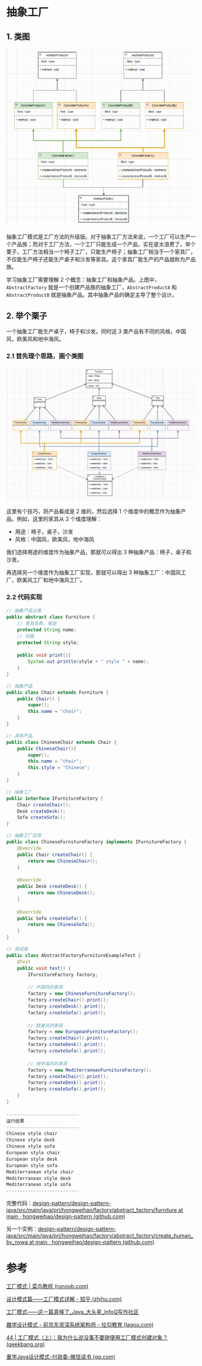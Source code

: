 # 抽象工厂

## 1. 类图
![](./img/abstract_factory.png)


抽象工厂模式是工厂方法的升级版。对于抽象工厂方法来说，一个工厂可以生产一个产品族；而对于工厂方法，一个工厂只能生成一个产品，实在是太浪费了。举个栗子，工厂方法相当一个椅子工厂，只能生产椅子；抽象工厂相当于一个家具厂，不仅能生产椅子还能生产桌子和沙发等家具。这个家具厂能生产的产品就称为产品族。

学习抽象工厂需要理解 2 个概念：抽象工厂和抽象产品。上图中，`AbstractFactory` 就是一个创建产品族的抽象工厂，`AbstractProductA` 和 `AbstractProductB` 就是抽象产品。其中抽象产品的确定主导了整个设计。

## 2. 举个栗子

一个抽象工厂能生产桌子，椅子和沙发。同时这 3 类产品有不同的风格，中国风，欧美风和地中海风。

### 2.1 首先理个思路，画个类图
![](./img/furniture.png)


这里有个技巧，将产品看成是 2 维的，然后选择 1 个维度中的概念作为抽象产品。例如，这里的家具从 2 个维度理解：

- 用途：椅子，桌子，沙发
- 风格：中国风，欧美风，地中海风

我们选择用途的维度作为抽象产品，那就可以得出 3 种抽象产品：椅子，桌子和沙发。

再选择另一个维度作为抽象工厂实现，那就可以得出 3 种抽象工厂：中国风工厂，欧美风工厂和地中海风工厂。

### 2.2 代码实现

```java
// 抽象产品父类
public abstract class Furniture {
    // 家具名称，用途
    protected String name;
    // 风格
    protected String style;

    public void print(){
        System.out.println(style + " style " + name);
    }
}
```

```java
// 抽象产品
public class Chair extends Furniture {
    public Chair() {
        super();
        this.name = "chair";
    }
}
```

```java
// 具体产品
public class ChineseChair extends Chair {
    public ChineseChair(){
        super();
        this.name = "chair";
        this.style = "Chinese";
    }
} 
```

```java
// 抽象工厂
public interface IFurnitureFactory {
    Chair createChair();
    Desk createDesk();
    Sofa createSofa();
}
```

```java
// 抽象工厂实现
public class ChineseFurnitureFactory implements IFurnitureFactory {
    @Override
    public Chair createChair() {
        return new ChineseChair();
    }

    @Override
    public Desk createDesk() {
        return new ChineseDesk();
    }

    @Override
    public Sofa createSofa() {
        return new ChineseSofa();
    }
}
```

```java
// 测试类
public class AbstractFactoryFurnitureExampleTest {
    @Test
    public void test() {
        IFurnitureFactory factory;

        // 中国风的家具
        factory = new ChineseFurnitureFactory();
        factory.createChair().print();
        factory.createDesk().print();
        factory.createSofa().print();

        // 欧美风的家具
        factory = new EuropeanFurnitureFactory();
        factory.createChair().print();
        factory.createDesk().print();
        factory.createSofa().print();

        // 地中海风的家具
        factory = new MediterraneanFurnitureFactory();
        factory.createChair().print();
        factory.createDesk().print();
        factory.createSofa().print();
    }
}

---------------------------
运行结果
---------------------------
Chinese style chair
Chinese style desk
Chinese style sofa
European style chair
European style desk
European style sofa
Mediterranean style chair
Mediterranean style desk
Mediterranean style sofa
---------------------------
```

完整代码：[design-pattern/design-pattern-java/src/main/java/pri/hongweihao/factory/abstract_factory/furniture at main · hongweihao/design-pattern (github.com)](https://github.com/hongweihao/design-pattern/tree/main/design-pattern-java/src/main/java/pri/hongweihao/factory/abstract_factory/furniture)

另一个实例：[design-pattern/design-pattern-java/src/main/java/pri/hongweihao/factory/abstract_factory/create_human_by_nvwa at main · hongweihao/design-pattern (github.com)](https://github.com/hongweihao/design-pattern/tree/main/design-pattern-java/src/main/java/pri/hongweihao/factory/abstract_factory/create_human_by_nvwa)

# 参考

[工厂模式 | 菜鸟教程 (runoob.com)](https://www.runoob.com/design-pattern/factory-pattern.html)

[设计模式篇——工厂模式详解 - 知乎 (zhihu.com)](https://zhuanlan.zhihu.com/p/110419316)

[工厂模式——这一篇真够了_Java_大头星_InfoQ写作社区](https://xie.infoq.cn/article/88c926822394aa1c80847dd2a)

[趣学设计模式 - 前京东资深系统架构师 - 拉勾教育 (lagou.com)](https://kaiwu.lagou.com/course/courseInfo.htm?courseId=710#/detail/pc?id=6884)

[44 | 工厂模式（上）：我为什么说没事不要随便用工厂模式创建对象？ (geekbang.org)](https://time.geekbang.org/column/article/197254)

[重学Java设计模式-付政委-微信读书 (qq.com)](https://weread.qq.com/web/reader/bcf32900724708cbbcf08c1k98f3284021498f137082c2e)